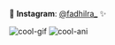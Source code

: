 📸 **Instagram**: [@fadhilra_](https://www.instagram.com/fadhilra_) ✨

![cool-gif](https://media.giphy.com/media/v1.Y2lkPTc5MGI3NjExajk0ZjB6dXczamR6ZHRibm5yYnF1OHJ6ZGt6cmprM3ZvMGgzNGZpYSZlcD12MV9naWZzX3NlYXJjaCZjdD1n/798oH0WDEQnicM4857/giphy.gif)
![cool-ani](https://media.giphy.com/media/2seKKLp1n0sEeJLYTK/giphy.gif?cid=790b7611ptiakvyx5t0oc839mbwck22bkvzj1ru06d8blgfu&ep=v1_gifs_search&rid=giphy.gif&ct=g)
